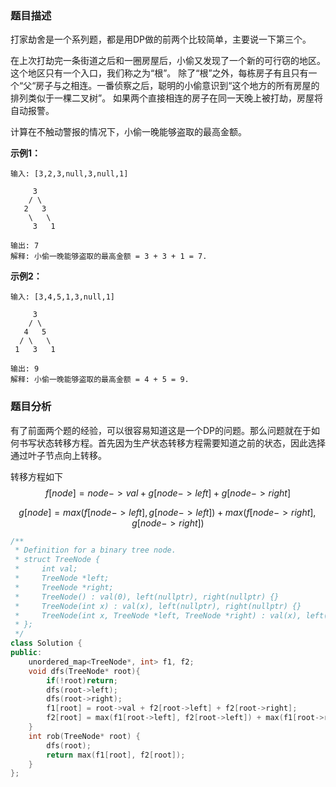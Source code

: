 ### 题目描述

打家劫舍是一个系列题，都是用DP做的前两个比较简单，主要说一下第三个。

在上次打劫完一条街道之后和一圈房屋后，小偷又发现了一个新的可行窃的地区。这个地区只有一个入口，我们称之为“根”。 除了“根”之外，每栋房子有且只有一个“父“房子与之相连。一番侦察之后，聪明的小偷意识到“这个地方的所有房屋的排列类似于一棵二叉树”。 如果两个直接相连的房子在同一天晚上被打劫，房屋将自动报警。

计算在不触动警报的情况下，小偷一晚能够盗取的最高金额。

**示例1：**

~~~
输入: [3,2,3,null,3,null,1]

     3
    / \
   2   3
    \   \ 
     3   1

输出: 7 
解释: 小偷一晚能够盗取的最高金额 = 3 + 3 + 1 = 7.
~~~

**示例2：**

~~~
输入: [3,4,5,1,3,null,1]

     3
    / \
   4   5
  / \   \ 
 1   3   1

输出: 9
解释: 小偷一晚能够盗取的最高金额 = 4 + 5 = 9.
~~~

### 题目分析

有了前面两个题的经验，可以很容易知道这是一个DP的问题。那么问题就在于如何书写状态转移方程。首先因为生产状态转移方程需要知道之前的状态，因此选择通过叶子节点向上转移。

转移方程如下
$$
f[node] = node->val+g[node->left]+g[node->right]
$$

$$
g[node]=max(f[node->left],g[node->left])+max(f[node->right],g[node->right])
$$



~~~c++
/**
 * Definition for a binary tree node.
 * struct TreeNode {
 *     int val;
 *     TreeNode *left;
 *     TreeNode *right;
 *     TreeNode() : val(0), left(nullptr), right(nullptr) {}
 *     TreeNode(int x) : val(x), left(nullptr), right(nullptr) {}
 *     TreeNode(int x, TreeNode *left, TreeNode *right) : val(x), left(left), right(right) {}
 * };
 */
class Solution {
public:
    unordered_map<TreeNode*, int> f1, f2;
    void dfs(TreeNode* root){
        if(!root)return;
        dfs(root->left);
        dfs(root->right);
        f1[root] = root->val + f2[root->left] + f2[root->right];
        f2[root] = max(f1[root->left], f2[root->left]) + max(f1[root->right], f2[root->right]);
    }
    int rob(TreeNode* root) {
        dfs(root);
        return max(f1[root], f2[root]);
    }
};
~~~

